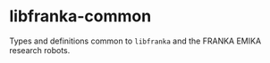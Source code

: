 # libfranka-common

Types and definitions common to `libfranka` and the FRANKA EMIKA research robots.
